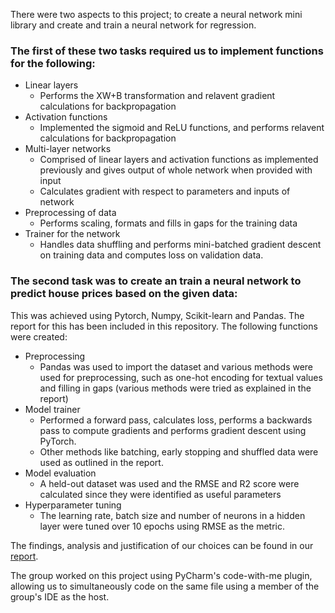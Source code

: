 There were two aspects to this project; to create a neural network mini library and create and train a neural network for regression.

### The first of these two tasks required us to implement functions for the following: 
- Linear layers
    - Performs the XW+B transformation and relavent gradient calculations for backpropagation
- Activation functions
    - Implemented the sigmoid and ReLU functions, and performs relavent calculations for backpropagation
- Multi-layer networks 
    - Comprised of linear layers and activation functions as implemented previously and gives output of whole network when provided with input
    - Calculates gradient with respect to parameters and inputs of network
- Preprocessing of data
    - Performs scaling, formats and fills in gaps for the training data
- Trainer for the network
    - Handles data shuffling and performs mini-batched gradient descent on training data and computes loss on validation data.
    
### The second task was to create an train a neural network to predict house prices based on the given data:
This was achieved using Pytorch, Numpy, Scikit-learn and Pandas. The report for this has been included in this repository.
The following functions were created:
- Preprocessing
    - Pandas was used to import the dataset and various methods were used for preprocessing, such as one-hot encoding for textual values and filling in  gaps (various methods were tried as explained in the report)
- Model trainer
     - Performed a forward pass, calculates loss, performs a backwards pass to compute gradients and performs gradient descent using PyTorch. 
     - Other methods like batching, early stopping and shuffled data were used as outlined in the report.
- Model evaluation
    - A held-out dataset was used and the RMSE and R2 score were calculated since they were identified as useful parameters 
- Hyperparameter tuning
    - The learning rate, batch size and number of neurons in a hidden layer were tuned over 10 epochs using RMSE as the metric. 
    
The findings, analysis and justification of our choices can be found in our [report](Neural_Networks_Report.pdf).

The group worked on this project using PyCharm's code-with-me plugin, allowing us to simultaneously code on the same file using a member of the group's IDE as the host.





